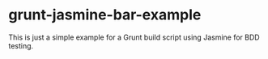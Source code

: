 grunt-jasmine-bar-example
=========================

This is just a simple example for a Grunt build script using Jasmine for BDD testing.
